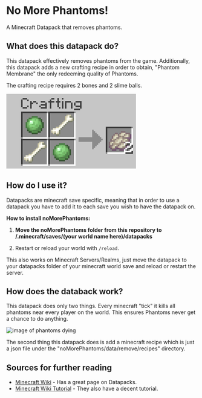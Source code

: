 # No More Phantoms!
A Minecraft Datapack that removes phantoms.

## What does this datapack do?

This datapack effectively removes phantoms from the game.  Additionally, this datapack adds a new crafting recipe in order to obtain, "Phantom Membrane" the only redeeming quality of Phantoms.

The crafting recipe requires 2 bones and 2 slime balls.

![image of crafting recipe.](media/recipe.png)


## How do I use it?
Datapacks are minecraft save specific, meaning that in order to use a datapack you have to add it to each save you wish to have the datapack on.


**How to install noMorePhantoms:**
1. **Move the noMorePhantoms folder from this repository to /.minecraft/saves/(your world name here)/datapacks**

2. Restart or reload your world with `/reload`.

This also works on Minecraft Servers/Realms, just move the datapack to your datapacks folder of your minecraft world save and reload or restart the server.


## How does the databack work?

This datapack does only two things.  Every minecraft "tick" it kills all phantoms near every player on the world.  This ensures Phantoms never get a chance to do anything.


![image of phantoms dying](media/phantomsdying.gif)




The second thing this datapack does is add a minecraft recipe which is just a json file under the "noMorePhantoms/data/remove/recipes" directory.


## Sources for further reading

* [Minecraft Wiki](https://minecraft.gamepedia.com/Data_pack) - Has a great page on Datapacks.
* [Minecraft Wiki Tutorial](https://minecraft.gamepedia.com/Tutorials/Creating_a_data_pack) - They also have a decent tutorial.